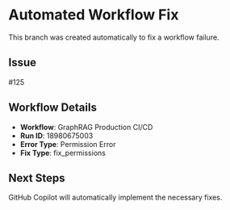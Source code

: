 # Automated Workflow Fix

This branch was created automatically to fix a workflow failure.

## Issue

#125

## Workflow Details

- **Workflow**: GraphRAG Production CI/CD
- **Run ID**: 18980675003
- **Error Type**: Permission Error
- **Fix Type**: fix_permissions

## Next Steps

GitHub Copilot will automatically implement the necessary fixes.
